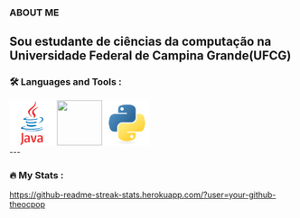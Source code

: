 ### ABOUT ME 

Sou estudante de ciências da computação na Universidade Federal de Campina Grande(UFCG)
---

### :hammer_and_wrench: Languages and Tools :
<div>
  
<img src="https://raw.githubusercontent.com/devicons/devicon/55609aa5bd817ff167afce0d965585c92040787a/icons/java/java-original-wordmark.svg" height="80" width="80" >
<img src="https://cdn-icons-png.flaticon.com/512/6132/6132222.png" height="80" width="80">
<img src="https://raw.githubusercontent.com/devicons/devicon/55609aa5bd817ff167afce0d965585c92040787a/icons/python/python-original.svg" height="80" width="80">

</div>
---

### :fire: My Stats :
https://github-readme-streak-stats.herokuapp.com/?user=your-github-theocpop




<!--
**theocpop/theocpop** is a ✨ _special_ ✨ repository because its `README.md` (this file) appears on your GitHub profile.

Here are some ideas to get you started:

- 🔭 I’m currently working on ...
- 🌱 I’m currently learning ...
- 👯 I’m looking to collaborate on ...
- 🤔 I’m looking for help with ...
- 💬 Ask me about ...
- 📫 How to reach me: ...
- 😄 Pronouns: ...
- ⚡ Fun fact: ...
-->
